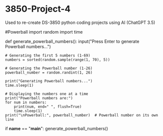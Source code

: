 # 3850-Project-4
Used to re-create DS-3850 python coding projects using AI (ChatGPT 3.5)

#Powerball
import random
import time

def generate_powerball_numbers():
    input("Press Enter to generate Powerball numbers...")
    
    # Generating the first 5 numbers (1-69)
    numbers = sorted(random.sample(range(1, 70), 5))
    
    # Generating the Powerball number (1-26)
    powerball_number = random.randint(1, 26)
    
    print("Generating Powerball numbers...")
    time.sleep(1)
    
    # Displaying the numbers one at a time
    print("Powerball numbers are:")
    for num in numbers:
        print(num, end=" ", flush=True)
        time.sleep(1)
    print("\nPowerball:", powerball_number)  # Powerball number on its own line

if __name__ == "__main__":
    generate_powerball_numbers()
